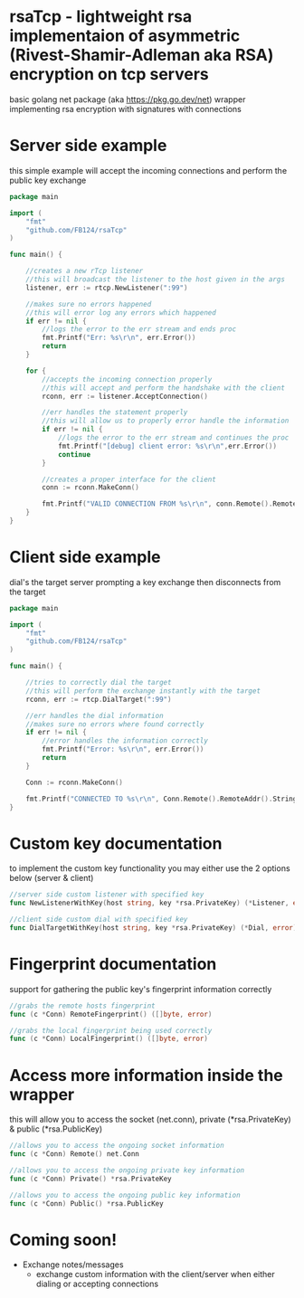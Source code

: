 # rsaTcp - lightweight rsa implementaion of asymmetric (Rivest-Shamir-Adleman aka RSA) encryption on tcp servers
basic golang net package (aka https://pkg.go.dev/net) wrapper implementing rsa encryption with signatures with connections


# Server side example
this simple example will accept the incoming connections and perform the public key exchange
```go
package main

import (
	"fmt"
	"github.com/FB124/rsaTcp"
)

func main() {

	//creates a new rTcp listener
	//this will broadcast the listener to the host given in the args
	listener, err := rtcp.NewListener(":99")

	//makes sure no errors happened
	//this will error log any errors which happened
	if err != nil {
		//logs the error to the err stream and ends proc
		fmt.Printf("Err: %s\r\n", err.Error())
		return
	}

	for {
		//accepts the incoming connection properly
		//this will accept and perform the handshake with the client
		rconn, err := listener.AcceptConnection()

		//err handles the statement properly
		//this will allow us to properly error handle the information
		if err != nil {
			//logs the error to the err stream and continues the proc
			fmt.Printf("[debug] client error: %s\r\n",err.Error())
			continue
		}

		//creates a proper interface for the client
		conn := rconn.MakeConn()

		fmt.Printf("VALID CONNECTION FROM %s\r\n", conn.Remote().RemoteAddr())
	}
}
```

# Client side example
dial's the target server prompting a key exchange then disconnects from the target
```go
package main

import (
	"fmt"
	"github.com/FB124/rsaTcp"
)

func main() {

	//tries to correctly dial the target
	//this will perform the exchange instantly with the target
	rconn, err := rtcp.DialTarget(":99")

	//err handles the dial information
	//makes sure no errors where found correctly
	if err != nil {
		//error handles the information correctly
		fmt.Printf("Error: %s\r\n", err.Error())
		return
	}

	Conn := rconn.MakeConn()

	fmt.Printf("CONNECTED TO %s\r\n", Conn.Remote().RemoteAddr().String())
}
```

# Custom key documentation
to implement the custom key functionality you may either use the 2 options below (server & client)
```go
//server side custom listener with specified key
func NewListenerWithKey(host string, key *rsa.PrivateKey) (*Listener, error)
```
```go
//client side custom dial with specified key
func DialTargetWithKey(host string, key *rsa.PrivateKey) (*Dial, error)
```

# Fingerprint documentation
support for gathering the public key's fingerprint information correctly
```go
//grabs the remote hosts fingerprint
func (c *Conn) RemoteFingerprint() ([]byte, error)
```
```go
//grabs the local fingerprint being used correctly
func (c *Conn) LocalFingerprint() ([]byte, error)
```

# Access more information inside the wrapper
this will allow you to access the socket (net.conn), private (*rsa.PrivateKey) & public (*rsa.PublicKey)
```go
//allows you to access the ongoing socket information
func (c *Conn) Remote() net.Conn
```
```go
//allows you to access the ongoing private key information
func (c *Conn) Private() *rsa.PrivateKey
```
```go
//allows you to access the ongoing public key information
func (c *Conn) Public() *rsa.PublicKey
```
# Coming soon!
* Exchange notes/messages
	- exchange custom information with the client/server when either dialing or accepting connections
